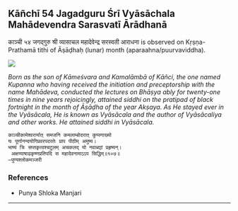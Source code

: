 ## Kāñchī 54 Jagadguru Śrī Vyāsāchala Mahādevendra Sarasvatī Ārādhanā
काञ्ची ५४ जगद्गुरु श्री व्यासाचल महादेवेन्द्र सरस्वती आराधना is observed on Kṛṣṇa-Prathamā tithi of Āṣāḍhaḥ (lunar) month (aparaahna/puurvaviddha).

![](https://github.com/sanskrit-coders/jyotisha/blob/master/jyotisha/panchangam/temporal/festival/images/kanchi-jagadgurus/jagadguru-54.jpg)

_Born as the son of Kāmeśvara and Kamalāmbā of Kāñci, the one named Kupanna who having received the initiation and preceptorship with the name Mahādeva, conducted the lectures on Bhāṣya ably for twenty-one times in nine years rejoicingly, attained siddhi on the pratipad of black fortnight in the month of Āṣāḍha of the year Akṣaya. As He stayed ever in the Vyāsācala, He is known as Vyāsācala and the author of Vyāsācaliya and other works. He attained siddhi in Vyāsācala._

```
काञ्चीकामेश्वरार्यात् समजनि कमलाम्बोदरात् कुप्पणाख्यो
यः पूर्णानन्दयोगिप्रवरपदरतेः प्राप पीठीम् अमुष्य।
भाष्यं त्रिः सप्तकृत्वश्चटुलम् अचकलद् यो नवाब्द्यां प्रहृष्यन्।
 अक्षय्याषाढकृष्णप्रतिपदि स महादेवनामाऽऽप सिद्धिम्॥१०७॥
—पुण्यश्लोकमञ्जरी
```
### References
* Punya Shloka Manjari


---
